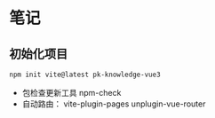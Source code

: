 # 笔记

## 初始化项目

```sh
npm init vite@latest pk-knowledge-vue3
```

- 包检查更新工具 npm-check
- 自动路由： vite-plugin-pages unplugin-vue-router
